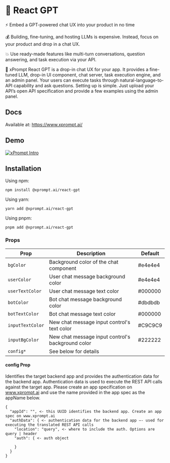 # 🤖 React GPT

⚡ Embed a GPT-powered chat UX into your product in no time

💰 Building, fine-tuning, and hosting LLMs is expensive. Instead, focus on your product and drop in a chat UX.

💥 Use ready-made features like multi-turn conversations, question answering, and task execution via your API.

🧐 xPrompt React GPT is a drop-in chat UX for your app. It provides a fine-tuned LLM, drop-in UI component, chat server, task execution engine, and an admin panel. Your users can execute tasks through natural-language-to-API capability and ask questions. Setting up is simple. Just upload your API’s open API specification and provide a few examples using the admin panel.

## Docs

Available at: <https://www.xprompt.ai/>


## Demo 

[![xPrompt Intro](https://xprompt.ai/img/demo-video-sc.png
)](https://youtu.be/YGM3illCQaM "xPrompt Intro")



## Installation

Using npm:

```
npm install @xprompt.ai/react-gpt
```
Using yarn:

```
yarn add @xprompt.ai/react-gpt
```

Using pnpm:

```
pnpm add @xprompt.ai/react-gpt
```


### Props

Prop | Description | Default
---- | ----------- | -------
`bgColor` | Background color of the chat component | #e4e4e4
`userColor` | User chat message background color | #e4e4e4
`userTextColor` | User chat message text color | #000000
`botColor` | Bot chat message background color | #dbdbdb
`botTextColor` | Bot chat message text color | #000000
`inputTextColor` | New chat message input control's text color | #C9C9C9
`inputBgColor` | New chat message input control's background color | #222222
`config*` | See below for details | 


#### config Prop

Identifies the target backend app and provides the authentication data for the backend app.
Authentication data is used to execute the REST API calls against the target app.
Please create an app specification on www.xprompt.ai and use the name provided in the app spec as the appName below.

```
{
  "appId": "", <- this UUID identifies the backend app. Create an app spec on www.xprompt.ai
  "authData": { <- authentication data for the backend app —- used for executing the translated REST API calls 
    "location": "query", <- where to include the auth. Options are query | header
    "auth": { <- auth object
      
    }
  }
}
```
